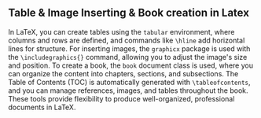 ## Table & Image Inserting & Book creation in Latex

In LaTeX, you can create tables using the `tabular` environment, where columns and rows are defined, and commands like `\hline` add horizontal lines for structure. For inserting images, the `graphicx` package is used with the `\includegraphics{}` command, allowing you to adjust the image's size and position. To create a book, the `book` document class is used, where you can organize the content into chapters, sections, and subsections. The Table of Contents (TOC) is automatically generated with `\tableofcontents`, and you can manage references, images, and tables throughout the book. These tools provide flexibility to produce well-organized, professional documents in LaTeX.
